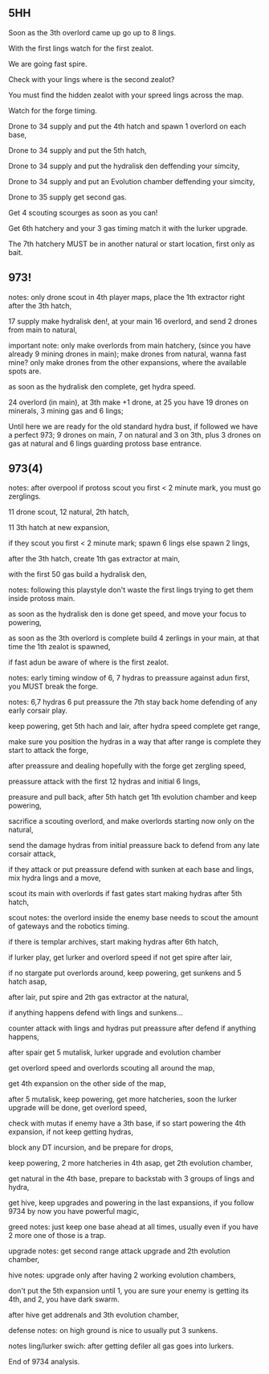 ## 5HH
Soon as the 3th overlord came up go up to 8 lings.

With the first lings watch for the first zealot.

We are going fast spire.

Check with your lings where is the second zealot?

You must find the hidden zealot with your spreed lings across the map.

Watch for the forge timing.

Drone to 34 supply and put the 4th hatch and spawn 1 overlord on each base,

Drone to 34 supply and put the 5th hatch,

Drone to 34 supply and put the hydralisk den deffending your simcity,

Drone to 34 supply and put an Evolution chamber deffending your simcity,

Drone to 35 supply get second gas.

Get 4 scouting scourges as soon as you can!

Get 6th hatchery and your 3 gas timing match it with the lurker upgrade.

The 7th hatchery MUST be in another natural or start location, first only as bait.

## 973!

notes: only drone scout in 4th player maps, place the 1th extractor right after the 3th hatch,

17 supply make hydralisk den!, at your main 16 overlord, and send 2 drones from main to natural,

important note: only make overlords from main hatchery, (since you have already 9 mining drones in main); 
make drones from natural, wanna fast mine? only make drones from the other expansions, where the available spots are.

as soon as the hydralisk den complete, get hydra speed.

24 overlord (in main), at 3th make +1 drone, at 25 you have 19 drones on minerals, 3 mining gas and 6 lings;

Until here we are ready for the old standard hydra bust, if followed we have a perfect 973;
9 drones on main, 7 on natural and 3 on 3th, plus 3 drones on gas at natural and 6 lings guarding protoss base entrance.

## 973(4)

notes: after overpool if protoss scout you first < 2 minute mark, you must go zerglings.

11 drone scout, 12 natural, 2th hatch,

11 3th hatch at new expansion,

if they scout you first < 2 minute mark; spawn 6 lings else spawn 2 lings,

after the 3th hatch, create 1th gas extractor at main,

with the first 50 gas build a hydralisk den,

notes: following this playstyle don't waste the first lings trying to get them inside protoss main.

as soon as the hydralisk den is done get speed, and move your focus to powering,

as soon as the 3th overlord is complete build 4 zerlings in your main, at that time the 1th zealot is spawned,

if fast adun be aware of where is the first zealot.

notes: early timing window of 6, 7 hydras to preassure against adun first, you MUST break the forge.

notes: 6,7 hydras 6 put preassure the 7th stay back home defending of any early corsair play.

keep powering, get 5th hach and lair, after hydra speed complete get range,

make sure you position the hydras in a way that after range is complete they start to attack the forge,

after preassure and dealing hopefully with the forge get zergling speed,

preassure attack with the first 12 hydras and initial 6 lings,

preasure and pull back, after 5th hatch get 1th evolution chamber and keep powering,

sacrifice a scouting overlord, and make overlords starting now only on the natural,

send the damage hydras from initial preassure back to defend from any late corsair attack,

if they attack or put preassure defend with sunken at each base and lings, mix hydra lings and a move,

scout its main with overlords if fast gates start making hydras after 5th hatch,

scout notes: the overlord inside the enemy base needs to scout the amount of gateways and the robotics timing.

if there is templar archives, start making hydras after 6th hatch,

if lurker play, get lurker and overlord speed if not get spire after lair,

if no stargate put overlords around, keep powering, get sunkens and 5 hatch asap,

after lair, put spire and 2th gas extractor at the natural,

if anything happens defend with lings and sunkens...

counter attack with lings and hydras put preassure after defend if anything happens,

after spair get 5 mutalisk, lurker upgrade and evolution chamber

get overlord speed and overlords scouting all around the map,

get 4th expansion on the other side of the map,

after 5 mutalisk, keep powering, get more hatcheries, soon the lurker upgrade will be done, get overlord speed,

check with mutas if enemy have a 3th base, if so start powering the 4th expansion, if not keep getting hydras,

block any DT incursion, and be prepare for drops,

keep powering, 2 more hatcheries in 4th asap, get 2th evolution chamber,

get natural in the 4th base, prepare to backstab with 3 groups of lings and hydra,

get hive, keep upgrades and powering in the last expansions, if you follow 9734 by now you have powerful magic,

greed notes: just keep one base ahead at all times, usually even if you have 2 more one of those is a trap.

upgrade notes: get second range attack upgrade and 2th evolution chamber,

hive notes: upgrade only after having 2 working evolution chambers,

don't put the 5th expansion until 1, you are sure your enemy is getting its 4th, and 2, you have dark swarm.

after hive get addrenals and 3th evolution chamber,

defense notes: on high ground is nice to usually put 3 sunkens.

notes ling/lurker swich: after getting defiler all gas goes into lurkers.

End of 9734 analysis.


